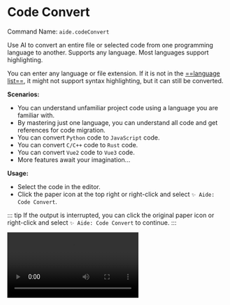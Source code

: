 # Code Convert

Command Name: `aide.codeConvert`

Use AI to convert an entire file or selected code from one programming language to another. Supports any language. Most languages support highlighting.

You can enter any language or file extension. If it is not in the [==language list==](https://code.visualstudio.com/docs/languages/identifiers#_known-language-identifiers), it might not support syntax highlighting, but it can still be converted.

**Scenarios:**

- You can understand unfamiliar project code using a language you are familiar with.
- By mastering just one language, you can understand all code and get references for code migration.
- You can convert `Python` code to `JavaScript` code.
- You can convert `C/C++` code to `Rust` code.
- You can convert `Vue2` code to `Vue3` code.
- More features await your imagination...

**Usage:**

- Select the code in the editor.
- Click the paper icon at the top right or right-click and select `✨ Aide: Code Convert`.

::: tip
If the output is interrupted, you can click the original paper icon or right-click and select `✨ Aide: Code Convert` to continue.
:::

<Video src="/videos/aide-code-convert.mp4"/>

::: tip Language + Additional Description Support

After entering the language, you can add a space and then a supplementary description. For example, if you want to migrate a `Vue2` project to `Vue3 setup`, you can enter:

`vue vue2 to vue3 <script setup> syntax`

This will be parsed as:

Target Language: `vue`

Additional Description: `vue2 to vue3 <script setup> syntax`

The rule is: Target Language + Space + Additional Description
:::

**Related Configuration:**

- By default, the editor will remember your language mappings in the current project's `.vscode/settings.json` file under the [`aide.convertLanguagePairs`](../configuration/convert-language-pairs.md) configuration, so you don't need to select the languages again next time you convert.

- You can control whether to automatically remember language mappings by modifying the [`aide.autoRememberConvertLanguagePairs`](../configuration/auto-remember-convert-language-pairs.md) configuration.
